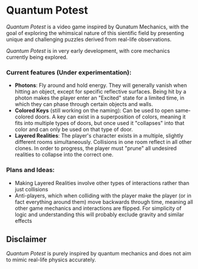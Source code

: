 # Quantum Potest

_Quantum Potest_ is a video game inspired by Qunatum Mechanics, with the goal of exploring the whimsical nature of this sientific field by presenting unique and challenging puzzles derived from real-life observations.

_Quantum Potest_ is in very early development, with core mechanics currently being explored.

### Current features (Under experimentation):
- **Photons**: Fly around and hold energy. They will generally vanish when hitting an object, except for specific reflective surfaces. Being hit by a photon makes the player enter an "Excited" state for a limited time, in which they can phase through certain objects and walls.
- **Colored Keys** (still working on the naming): Can be used to open same-colored doors. A key can exist in a superposition of colors, meaning it fits into multiple types of doors, but once used it "collapses" into that color and can only be used on that type of door.
- **Layered Realities**: The player's character exists in a multiple, slightly different rooms simultaneously. Collisions in one room reflect in all other clones. In order to progress, the player must "prune" all undesired realities to collapse into the correct one.

### Plans and Ideas:
- Making Layered Realities involve other types of interactions rather than just collisions
- Anti-players, which when colliding with the player make the player (or in fact everything around them) move backwards through time, meaning all other game mechanics and interactions are flipped. 
For simplicity of logic and understanding this will probably exclude gravity and similar effects


## Disclaimer

_Quantum Potest_ is purely inspired by quantum mechanics and does not aim to mimic real-life physics accurately.
